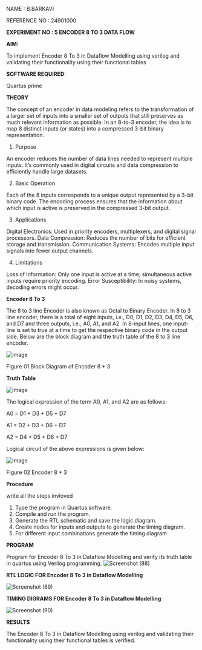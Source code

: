 NAME : B.BARKAVI

REFERENCE NO : 24901000

**EXPERIMENT NO : 5 ENCODER 8 TO 3 DATA FLOW**


**AIM:**

To implement  Encoder 8 To 3 in Dataflow Modelling using verilog and validating their functionality using their functional tables

**SOFTWARE REQUIRED:** 

Quartus prime

**THEORY**

The concept of an encoder in data modeling refers to the transformation of a larger set of inputs into a smaller set of outputs that still preserves as much relevant information as possible. In an 8-to-3 encoder, the idea is to map 8 distinct inputs (or states) into a compressed 3-bit binary representation.

1. Purpose

   
An encoder reduces the number of data lines needed to represent multiple inputs.
It’s commonly used in digital circuits and data compression to efficiently handle large datasets.

2. Basic Operation

   
Each of the 8 inputs corresponds to a unique output represented by a 3-bit binary code.
The encoding process ensures that the information about which input is active is preserved in the compressed 3-bit output.

3. Applications

 
Digital Electronics: Used in priority encoders, multiplexers, and digital signal processors.
Data Compression: Reduces the number of bits for efficient storage and transmission.
Communication Systems: Encodes multiple input signals into fewer output channels.


4. Limitations


Loss of Information: Only one input is active at a time; simultaneous active inputs require priority encoding.
Error Susceptibility: In noisy systems, decoding errors might occur.

**Encoder 8 To 3**

The 8 to 3 line Encoder is also known as Octal to Binary Encoder. In 8 to 3 line encoder, there is a total of eight inputs, i.e., D0, D1, D2, D3, D4, D5, D6, and D7 and three outputs, i.e., A0, A1, and A2. In 8-input lines, one input-line is set to true at a time to get the respective binary code in the output side. Below are the block diagram and the truth table of the 8 to 3 line encoder.

![image](https://github.com/naavaneetha/ENCODER8TO3DATAFLOW/assets/154305477/0bc242c1-eb9e-4c47-afe5-30428470efc3)

Figure 01  Block Diagram of Encoder 8 * 3

**Truth Table**

![image](https://github.com/naavaneetha/ENCODER8TO3DATAFLOW/assets/154305477/35496b14-ae6e-4cd1-9abd-d6736b576575)

The logical expression of the term A0, A1, and A2 are as follows:

A0 = D1 + D3 + D5 + D7

A1 = D2 + D3 + D6 + D7

A2 = D4 + D5 + D6 + D7

Logical circuit of the above expressions is given below:

![image](https://github.com/naavaneetha/ENCODER8TO3DATAFLOW/assets/154305477/95acaee6-c873-4c75-89eb-ef09fb158053)

Figure 02  Encoder 8 * 3

**Procedure**

 write all the steps invloved 

1. Type the program in Quartus software.
2. Compile and run the program.
3. Generate the RTL schematic and save the logic diagram.
4. Create nodes for inputs and outputs to generate the timing diagram.
5. For different input combinations generate the timing diagram
 

**PROGRAM**

 Program for Encoder 8 To 3 in Dataflow Modelling and verify its truth table in quartus using Verilog programming.
![Screenshot (88)](https://github.com/user-attachments/assets/4c540c87-47eb-4283-8fba-cd60663fabd9)








**RTL LOGIC FOR Encoder 8 To 3 in Dataflow Modelling**


![Screenshot (89)](https://github.com/user-attachments/assets/a8e84233-6ee0-48b5-a666-1e6012167d50)



**TIMING DIGRAMS FOR Encoder 8 To 3 in Dataflow Modelling**



![Screenshot (90)](https://github.com/user-attachments/assets/9a7027c1-6838-4483-a4d9-79e0335d09bf)


**RESULTS**



The Encoder 8 To 3 in Dataflow Modelling using verilog and validating their functionality using their functional tables is verified.




